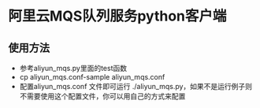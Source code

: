 # 阿里云MQS队列服务python客户端

## 使用方法

* 参考aliyun_mqs.py里面的test函数
* cp aliyun_mqs.conf-sample aliyun_mqs.conf
* 配置aliyun_mqs.conf 文件即可运行 ./aliyun_mqs.py，如果不是运行例子则不需要使用这个配置文件，你可以用自己的方式来配置



